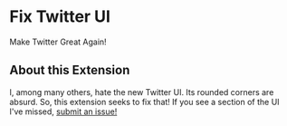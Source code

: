 # Fix Twitter UI

Make Twitter Great Again!

## About this Extension

I, among many others, hate the new Twitter UI. Its rounded corners are absurd. So, this extension seeks to fix that! If you see a section of the UI I've missed, [submit an issue!](https://github.com/jbw91/fix-twitter-ui/issues)